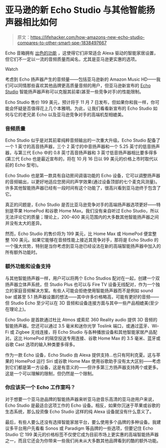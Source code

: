 # 亚马逊的新 Echo Studio 与其他智能扬声器相比如何

> 原文：<https://lifehacker.com/how-amazons-new-echo-studio-compares-to-other-smart-spe-1838497667>

Echo 音箱拥有 [出色的功能](https://lifehacker.com/the-seven-best-things-you-can-do-with-an-amazon-echo-1766989219) ，这使得它们非常适合 Alexa 驱动的智能家居设置，但它们不一定以一流的音频质量而闻名，尤其是亚马逊更实惠的选项。

Watch

考虑到 Echo 扬声器产生的音频量——包括亚马逊新的 Amazon Music HD——我们可以同情那些喜欢其他品牌更高质量音频的用户，但亚马逊新宣布的 [Echo Studio](https://www.amazon.com/dp/B07G9Y3ZMC?asc_campaign=InlineText&asc_refurl=https://lifehacker.com/how-amazons-new-echo-studio-compares-to-other-smart-spe-1838497667&asc_source=&ref=ODS_v2_FS_AUCC_oe&tag=kinjalifehackerlink-20) 智能扬声器声称可以克服其前辈(甚至一些竞争对手)的性能限制。

Echo Studio 售价 199 美元，预计将于 11 月 7 日发布，但如果你和我一样，你可能会怀疑是否值得花上几个本雅明。为此，让我们看看新宣布的 Echo Studio 如何与它的老兄弟 Echo 以及亚马逊竞争对手的高端机型相媲美。

### 音频质量

Echo Studio 似乎是对其前辈纯粹音频输出的一次重大升级。Echo Studio 配备了一个 1 英寸的高音扬声器，三个 2 英寸的中音扬声器和一个 5.25 英寸的低音扬声器，与第三代 Echo 中的 0.8 英寸高音扬声器和 3 英寸低音扬声器相比要多得多(第三代 Echo 也是最近宣布的，将在 10 月 16 日以 99 美元的价格上市时取代以前的 Echo 型号)。

Echo Studio 也是第一款具有自动房间调谐功能的 Echo 设备，它可以调整扬声器的音频输出，以更好地适应您房间的声学效果(通过设备顶部的七个麦克风测量)。许多其他智能扬声器已经有一段时间有这个功能了，很高兴看到亚马逊终于包含了它。

真正的问题是，Echo Studio 是否比亚马逊竞争对手的高端扬声器选项更好——特别是苹果 HomePod 和谷歌 Home Max。我们没有亲自听过 Echo Studio，所以无法评论它的质量；理论上，200-400 美元范围内的大多数其他智能扬声器之间并没有太大的差异。

然而，Echo Studio 的售价将为 199 美元，比 Home Max 或 HomePod 便宜整整 100 美元。如果它能够在音频性能上接近其竞争对手，那将是 Echo Studio 的一个强大优势，特别是当你考虑到亚马逊已经设法在新的高端智能扬声器中加入的所有额外功能时。

### 额外功能和设备支持

与其他智能扬声器一样，用户可以将两个 Echo Studios 配对在一起，创建一个双扬声器立体声系统，但 Studio Plus 也可以与 Fire TV 设备无线配对，作为一个独立的家庭音频解决方案。有些人可能会拒绝使用智能扬声器而不是例如 sound bar 或甚至 5.1 扬声器设置的想法——其中许多价格略高，可能有更好的音频——但 Studio Echo 至少可以在 3D 音频和设备连接方面与其中一些产品相媲美(至少在理论上)。

Echo Studio 是首款通过杜比 Atmos 或索尼 360 Reality audio 提供 3D 音频的智能扬声器。您还可以通过 3.5 毫米和迷你光学 Toslink 端口，或通过蓝牙、Wi-Fi 或 Zigbee 无线连接，将 Echo Studio 与各种播放设备和其他智能家居产品配对。这比 HomePod 的隔空投送专用连接、谷歌 Home Max 的 3.5 毫米、蓝牙或谷歌 Cast 选项的输入种类要多得多。

作为一款 Echo 设备，Echo Studio 由 Alexa 提供支持...也只有阿利克夏。这与苹果的 HomePod 运行 Siri 或谷歌 Home Max 使用谷歌助手没有太大区别——考虑到它们都是第一方设备，这是有意义的——但许多第三方扬声器支持两个或更多。这是一个可以理解的限制，但仍然是一个限制。

### 你应该买一个 Echo 工作室吗？

对于想要一个亚马逊品牌的智能扬声器来听亚马逊音乐高清的亚马逊用户来说，Echo Studio 是最适合这项工作的 Echo 设备。相反，如果你沉迷于苹果或谷歌的生态系统，那么投资像 Echo Studio 这样的纯 Alexa 设备就没有什么意义了。

最后，有些人要么还没有选择智能家居平台，要么使用多个品牌的多种设备。我建议多平台用户先看看 Sonos 或 Paradigm 等品牌的一些选项，但要记住 Echo Studio 它 199 美元的价格标签不仅使它成为目前市场上更实惠的高端智能扬声器之一，而且它还会为你带来一些我们尚未从大多数其他品牌看到的酷的额外功能。